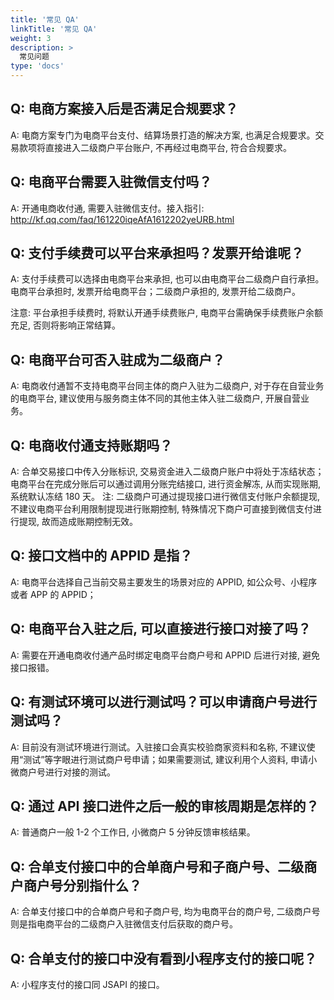 ```yaml
---
title: '常见 QA'
linkTitle: '常见 QA'
weight: 3
description: >
  常见问题
type: 'docs'
---
```


## Q: 电商方案接入后是否满足合规要求？

A: 电商方案专门为电商平台支付、结算场景打造的解决方案, 也满足合规要求。交易款项将直接进入二级商户平台账户, 不再经过电商平台, 符合合规要求。

## Q: 电商平台需要入驻微信支付吗？

A: 开通电商收付通, 需要入驻微信支付。接入指引: http://kf.qq.com/faq/161220iqeAfA1612202yeURB.html

## Q: 支付手续费可以平台来承担吗？发票开给谁呢？

A: 支付手续费可以选择由电商平台来承担, 也可以由电商平台二级商户自行承担。电商平台承担时, 发票开给电商平台；二级商户承担的, 发票开给二级商户。

注意: 平台承担手续费时, 将默认开通手续费账户, 电商平台需确保手续费账户余额充足, 否则将影响正常结算。

## Q: 电商平台可否入驻成为二级商户？

A: 电商收付通暂不支持电商平台同主体的商户入驻为二级商户, 对于存在自营业务的电商平台, 建议使用与服务商主体不同的其他主体入驻二级商户, 开展自营业务。

## Q: 电商收付通支持账期吗？

A: 合单交易接口中传入分账标识, 交易资金进入二级商户账户中将处于冻结状态；电商平台在完成分账后可以通过调用分账完结接口, 进行资金解冻, 从而实现账期, 系统默认冻结 180 天。
注: 二级商户可通过提现接口进行微信支付账户余额提现, 不建议电商平台利用限制提现进行账期控制, 特殊情况下商户可直接到微信支付进行提现, 故而造成账期控制无效。

## Q: 接口文档中的 APPID 是指？

A: 电商平台选择自己当前交易主要发生的场景对应的 APPID, 如公众号、小程序或者 APP 的 APPID；

## Q: 电商平台入驻之后, 可以直接进行接口对接了吗？

A: 需要在开通电商收付通产品时绑定电商平台商户号和 APPID 后进行对接, 避免接口报错。

## Q: 有测试环境可以进行测试吗？可以申请商户号进行测试吗？

A: 目前没有测试环境进行测试。入驻接口会真实校验商家资料和名称, 不建议使用“测试”等字眼进行测试商户号申请；如果需要测试, 建议利用个人资料, 申请小微商户号进行对接的测试。

## Q: 通过 API 接口进件之后一般的审核周期是怎样的？

A: 普通商户一般 1-2 个工作日, 小微商户 5 分钟反馈审核结果。

## Q: 合单支付接口中的合单商户号和子商户号、二级商户商户号分别指什么？

A: 合单支付接口中的合单商户号和子商户号, 均为电商平台的商户号, 二级商户号则是指电商平台的二级商户入驻微信支付后获取的商户号。

## Q: 合单支付的接口中没有看到小程序支付的接口呢？

A: 小程序支付的接口同 JSAPI 的接口。
